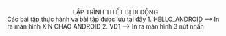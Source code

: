 <div style = "text-align: center;">
    LẬP TRÌNH THIẾT BỊ DI ĐỘNG
</div>
Các bài tập thực hành và bài tập được lưu tại đây
1. HELLO_ANDROID --> In ra màn hình XIN CHAO ANDROID
2. VD1 --> In ra màn hình 3 nút nhấn
